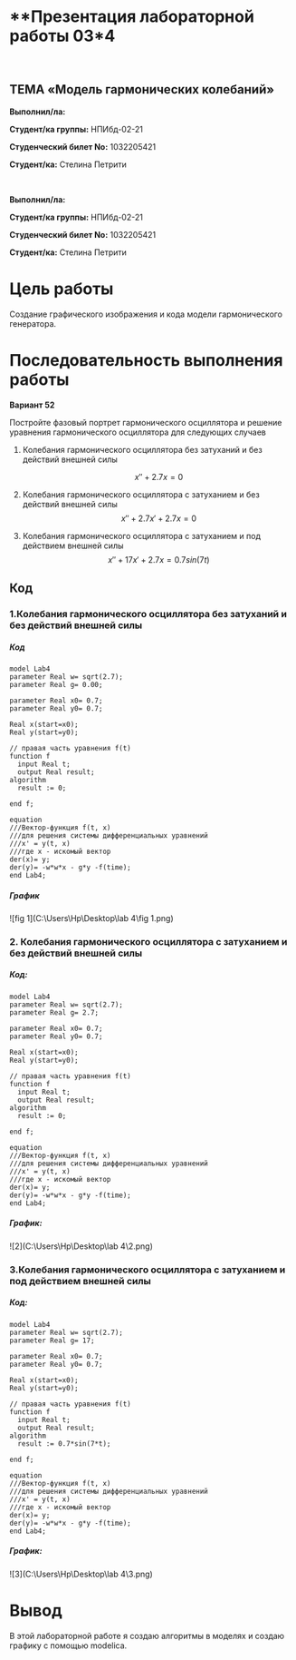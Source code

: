 #  **Презентация лабораторной работы 03*4

​                                                                               

## **ТЕМА «Модель гармонических колебаний»**                                         







**Выполнил/лa:** 

**Студент/ка группы:** НПИбд-02-21 

**Студенческий билет No:** 1032205421 

**Студент/кa:** Стелина Петрити  						        

​					                                   						                            







**Выполнил/лa:** 

**Студент/ка группы:** НПИбд-02-21 

**Студенческий билет No:** 1032205421 

**Студент/кa:** Стелина Петрити





# Цель работы

Создание графического изображения и кода модели гармонического генератора.

# Последовательность выполнения работы

**Вариант 52**

Постройте фазовый портрет гармонического осциллятора и решение уравнения гармонического осциллятора для следующих случаев 

1. Колебания гармонического осциллятора без затуханий и без действий внешней силы

   $$
   x'' +2.7x=0
   $$
   
   
   
2. Колебания гармонического осциллятора c затуханием и без действий внешней силы
   $$
   x'' +2.7x'+2.7x=0
   $$




3. Колебания гармонического осциллятора c затуханием и под действием внешней силы
   $$
   x'' +17x'+2.7x= 0.7sin(7t)
   $$
   

## Код

### 1.Колебания гармонического осциллятора без затуханий и без действий внешней силы



##### Код

```
model Lab4
parameter Real w= sqrt(2.7);
parameter Real g= 0.00;

parameter Real x0= 0.7;
parameter Real y0= 0.7;

Real x(start=x0);
Real y(start=y0);

// правая часть уравнения f(t)
function f 
  input Real t;
  output Real result;
algorithm
  result := 0; 

end f;

equation
///Вектор-функция f(t, x)
///для решения системы дифференциальных уравнений
///x' = y(t, x)
///где x - искомый вектор
der(x)= y;
der(y)= -w*w*x - g*y -f(time);
end Lab4;
```

##### График

![fig 1](C:\Users\Hp\Desktop\lab 4\fig 1.png)

### 2. Колебания гармонического осциллятора c затуханием и без действий внешней силы



##### Код:

```
model Lab4
parameter Real w= sqrt(2.7);
parameter Real g= 2.7;

parameter Real x0= 0.7;
parameter Real y0= 0.7;

Real x(start=x0);
Real y(start=y0);

// правая часть уравнения f(t)
function f 
  input Real t;
  output Real result;
algorithm
  result := 0; 

end f;

equation
///Вектор-функция f(t, x)
///для решения системы дифференциальных уравнений
///x' = y(t, x)
///где x - искомый вектор
der(x)= y;
der(y)= -w*w*x - g*y -f(time);
end Lab4;
```



##### График:

![2](C:\Users\Hp\Desktop\lab 4\2.png)

### 3.Колебания гармонического осциллятора c затуханием и под действием внешней силы

##### Код:

```
model Lab4
parameter Real w= sqrt(2.7);
parameter Real g= 17;

parameter Real x0= 0.7;
parameter Real y0= 0.7;

Real x(start=x0);
Real y(start=y0);

// правая часть уравнения f(t)
function f 
  input Real t;
  output Real result;
algorithm
  result := 0.7*sin(7*t); 

end f;

equation
///Вектор-функция f(t, x)
///для решения системы дифференциальных уравнений
///x' = y(t, x)
///где x - искомый вектор
der(x)= y;
der(y)= -w*w*x - g*y -f(time);
end Lab4;

```



##### График:

![3](C:\Users\Hp\Desktop\lab 4\3.png)

# Вывод

В этой лабораторной работе я создаю алгоритмы в  моделях и создаю графику с помощью modelica.
